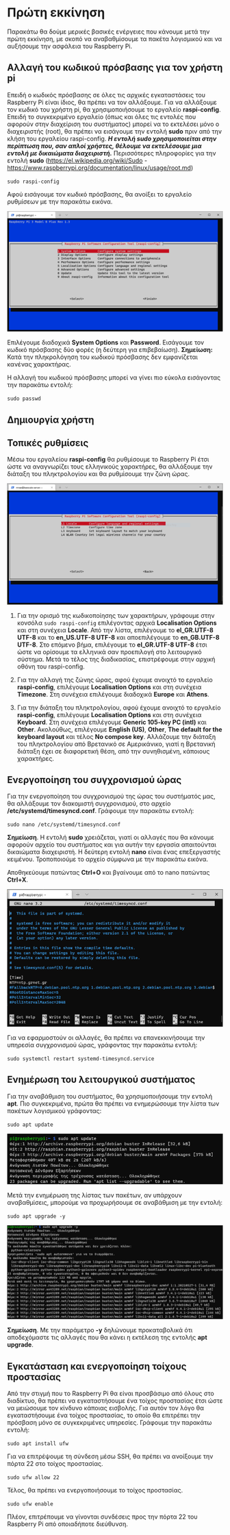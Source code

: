 # Πρώτη εκκίνηση

Παρακάτω θα δούμε μερικές βασικές ενέργειες που κάνουμε μετά την πρώτη εκκίνηση, με σκοπό να αναβαθμίσουμε τα πακέτα λογισμικού και να αυξήσουμε την ασφάλεια του Raspberry Pi.

## Αλλαγή του κωδικού πρόσβασης για τον χρήστη pi

Επειδή ο κωδικός πρόσβασης σε όλες τις αρχικές εγκαταστάσεις του Raspberry Pi είναι ίδιος, θα πρέπει να τον αλλάξουμε. Για να αλλάξουμε τον κωδικό του χρήστη pi, θα χρησιμοποιήσουμε το εργαλείο **raspi-config**. Επειδή το συγκεκριμένο εργαλείο (όπως και όλες τις εντολές που αφορούν στην διαχείριση του συστήματος) μπορεί να το εκτελέσει μόνο ο διαχειριστής (root), θα πρέπει να εισάγουμε την εντολή **sudo** πριν από την κλήση του εργαλείου raspi-config.
***Η εντολή **sudo** χρησιμοποιείται στην περίπτωση που, σαν απλοί χρήστες, θέλουμε να εκτελέσουμε μια εντολή με δικαιώματα διαχειριστή.***
Περισσότερες πληροφορίες για την εντολή **sudo** (https://el.wikipedia.org/wiki/Sudo - https://www.raspberrypi.org/documentation/linux/usage/root.md)

`sudo raspi-config`

Αφού εισάγουμε τον κωδικό πρόσβασης, θα ανοίξει το εργαλείο ρυθμίσεων με την παρακάτω εικόνα.

<p align="center">
    <img src="images/raspi-config.png" alt="Το περιβάλλον του raspi-config" />
</p>

Επιλέγουμε διαδοχικά **System Options** και **Password**. Εισάγουμε τον κωδικό πρόσβασης δύο φορές (η δεύτερη για επιβεβαίωση). **Σημείωση:** Κατά την πληκρολόγηση του κωδικού πρόσβασης δεν εμφανίζεται κανένας χαρακτήρας.

Η αλλαγή του κωδικού πρόσβασης μπορεί να γίνει πιο εύκολα εισάγοντας την παρακάτω εντολή:

`sudo passwd`

## Δημιουργία χρήστη

## Τοπικές ρυθμίσεις

Μέσω του εργαλείου **raspi-config** θα ρυθμίσουμε το Raspberry Pi έτσι ώστε να αναγνωρίζει τους ελληνικούς χαρακτήρες, θα αλλάξουμε την διάταξη του πληκτρολογίου και θα ρυθμίσουμε την ζώνη ώρας.

<p align="center">
    <img src="images/raspi-config-locale.png" alt="Τοπικές ρυθμίσεις" />
</p>

1. Για την ορισμό της κωδικοποίησης των χαρακτήρων, γράφουμε στην κονσόλα `sudo raspi-config` επιλέγοντας αρχικά **Localisation Options** και στη συνέχεια **Locale**. Από την λίστα, επιλέγουμε το **el_GR.UTF-8 UTF-8** και το **en_US.UTF-8 UTF-8** και αποεπιλέγουμε το **en_GB.UTF-8 UTF-8**. Στο επόμενο βήμα, επιλέγουμε το **el_GR.UTF-8 UTF-8** έτσι ώστε να ορίσουμε τα ελληνικά σαν προεπιλογή στο λειτουργικό σύστημα. Μετά το τέλος της διαδικασίας, επιστρέφουμε στην αρχική οθόνη του raspi-config.

2. Για την αλλαγή της ζώνης ώρας, αφού έχουμε ανοιχτό το εργαλείο **raspi-config**, επιλέγουμε **Localisation Options** και στη συνέχεια **Timezone**. Στη συνέχεια επιλέγουμε διαδοχικά **Europe** και **Athens**.

3. Για την διάταξη του πληκτρολογίου, αφού έχουμε ανοιχτό το εργαλείο **raspi-config**, επιλέγουμε **Localisation Options** και στη συνέχεια **Keyboard**. Στη συνέχεια επιλέγουμε **Generic 105-key PC (intl)** και **Other**. Ακολούθως, επιλέγουμε **English (US)**, **Other**, **The default for the keyboard layout** και τέλος **No compose key**. Αλλάζουμε την διάταξη του πληκτρολογίου από Βρετανικό σε Αμερικάνικο, γιατί η Βρετανική διάταξη έχει σε διαφορετική θέση, από την συνηθισμένη, κάποιους χαρακτήρες.

## Ενεργοποίηση του συγχρονισμού ώρας

Για την ενεργοποίηση του συγχρονισμού της ώρας του συστήματός μας, θα αλλάξουμε τον διακομιστή συγχρονισμού, στο αρχείο **/etc/systemd/timesyncd.conf**. Γράφουμε την παρακάτω εντολή:

`sudo nano /etc/systemd/timesyncd.conf`

**Σημείωση**. Η εντολή **sudo** χρειάζεται, γιατί οι αλλαγές που θα κάνουμε αφορούν αρχείο του συστήματος και για αυτήν την εργασία απαιτούνται δικαιώματα διαχειριστή. Η δεύτερη εντολή **nano** είναι ένας επεξεργαστής κειμένου. Τροποποιούμε το αρχείο σύμφωνα με την παρακάτω εικόνα. 

Αποθηκεύουμε πατώντας **Ctrl+O** και βγαίνουμε από το nano πατώντας **Ctrl+X**.

<p align="center">
    <img src="images/time-sync.png" alt="Τροποποίηση διακομιστή συγχρονισμού ώρας" />
</p>

Για να εφαρμοστούν οι αλλαγές, θα πρέπει να επανεκκινήσουμε την υπηρεσία συγχρονισμού ώρας, γράφοντας την παρακάτω εντολή:

`sudo systemctl restart systemd-timesyncd.service`

## Ενημέρωση του λειτουργικού συστήματος

Για την αναβάθμιση του συστήματος, θα χρησιμοποιήσουμε την εντολή **apt**. Πιο συγκεκριμένα, πρώτα θα πρέπει να ενημερώσουμε την λίστα των πακέτων λογισμικού γράφοντας:

`sudo apt update`

<p align="center">
    <img src="images/apt-update.png" alt="Ενημέρωση των πακέτων λογισμικού" />
</p>

Μετά την ενημέρωση της λίστας των πακέτων, αν υπάρχουν αναβαθμίσεις, μπορούμε να προχωρήσουμε σε αναβάθμιση με την εντολή:

`sudo apt upgrade -y`

<p align="center">
    <img src="images/apt-upgrade.png" alt="Αναβάθμιση πακέτων λογισμικού" />
</p>

**Σημείωση**. Με την παράμετρο **-y** δηλώνουμε προκαταβολικά ότι αποδεχόμαστε τις αλλαγές που θα κάνει η εκτέλεση της εντολής **apt upgrade**.

## Εγκατάσταση και ενεργοποίηση τοίχους προστασίας

Από την στιγμή που το Raspberry Pi θα είναι προσβάσιμο από όλους στο διαδίκτυο, θα πρέπει να εγκαταστήσουμε ένα τοίχος προστασίας έτσι ώστε να μειώσουμε τον κίνδυνο κάποιας εισβολής. Για αυτόν τον λόγο θα εγκαταστήσουμε ένα τοίχος προστασίας, το οποίο θα επιτρέπει την πρόσβαση μόνο σε συγκεκριμένες υπηρεσίες. Γράφουμε την παρακάτω εντολή:

`sudo apt install ufw`

Για να επιτρέψουμε τη σύνδεση μέσω SSH, θα πρέπει να ανοίξουμε την πόρτα 22 στο τοίχος προστασίας.

`sudo ufw allow 22`

Τέλος, θα πρέπει να ενεργοποιήσουμε το τοίχος προστασίας.

`sudo ufw enable`

Πλέον, επιτρέπουμε να γίνονται συνδέσεις προς την πόρτα 22 του Raspberry Pi από οποιαδήποτε διεύθυνση.